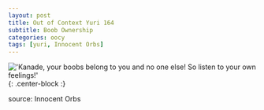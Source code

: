 ```yaml
---
layout: post
title: Out of Context Yuri 164
subtitle: Boob Ownership
categories: oocy
tags: [yuri, Innocent Orbs]
---
```



!['Kanade, your boobs belong to you and no one else! So listen to your own feelings!'](https://imgur.com/ZaOk6ne.png){: .center-block :}



source: Innocent Orbs